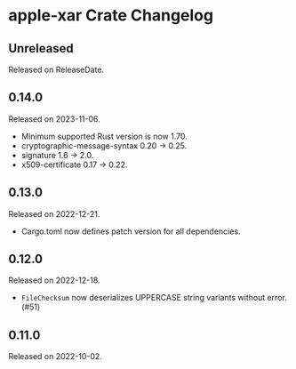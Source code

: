 # apple-xar Crate Changelog

<!-- next-header -->

## Unreleased

Released on ReleaseDate.

## 0.14.0

Released on 2023-11-06.

* Minimum supported Rust version is now 1.70.
* cryptographic-message-syntax 0.20 -> 0.25.
* signature 1.6 -> 2.0.
* x509-certificate 0.17 -> 0.22.

## 0.13.0

Released on 2022-12-21.

* Cargo.toml now defines patch version for all dependencies.

## 0.12.0

Released on 2022-12-18.

* `FileChecksum` now deserializes UPPERCASE string variants without
  error. (#51)

## 0.11.0

Released on 2022-10-02.
